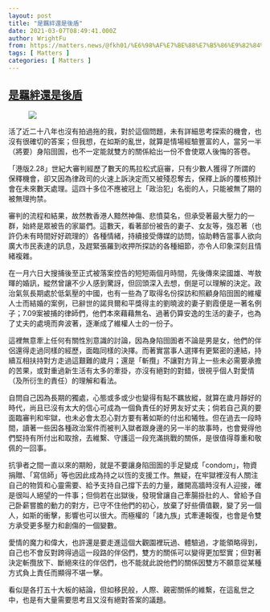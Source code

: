 ```yaml
---
layout: post
title: "是羈絆還是後盾"
date: 2021-03-07T08:49:41.000Z
author: WrightFu
from: https://matters.news/@fkh01/%E6%98%AF%E7%BE%88%E7%B5%86%E9%82%84%E6%98%AF%E5%BE%8C%E7%9B%BE-bafyreiehjrvwrlaf2pei3klcmyyv3m32cmqtamb4jj45kjn2mogzqq3sd4
tags: [ Matters ]
categories: [ Matters ]
---
```

<!--1615106981000-->
[是羈絆還是後盾](https://matters.news/@fkh01/%E6%98%AF%E7%BE%88%E7%B5%86%E9%82%84%E6%98%AF%E5%BE%8C%E7%9B%BE-bafyreiehjrvwrlaf2pei3klcmyyv3m32cmqtamb4jj45kjn2mogzqq3sd4)
------

<div>
<figure class="image"><img src="https://assets.matters.news/embed/a3dc24b6-85a8-4123-baa8-d5d4537d59a8.jpeg" data-asset-id="a3dc24b6-85a8-4123-baa8-d5d4537d59a8" referrerpolicy="no-referrer"><figcaption><span></span></figcaption></figure><p>活了近二十八年也沒有拍過拖的我，對於這個問題，未有詳細思考探索的機會，也沒有很確切的答案；但我想，在如斯的亂世，就算是情場經驗豐富的人，當另一半（將要）身陷囹圄，也不一定能就雙方的關係給出一份不會使眾人後悔的答卷。</p><p>「港版2.28」世紀大審判經歷了數天的馬拉松式庭審，只有少數人獲得了所謂的保釋機會，卻又因為律政司的火速上訴決定而又被殘忍奪去，保釋上訴的覆核預計會在未來數天處理。這四十多位不應被冠上「政治犯」名銜的人，只能被無了期的被無理拘禁。</p><p>審判的流程和結果，故然教香港人黯然神傷、悲憤莫名，但承受著最大壓力的一群，始終是眾被告的家屬們。這數天，看著部份被告的妻子、女友等，強忍著（也許仍未有時間好好疏理的）各種情緒，持續接受傳媒的訪問，協助轉告當事人欲向廣大市民表達的訊息，及趕緊張羅到收押所探訪的各種細節，亦令人印象深刻且情緒複雜。</p><p>在一月六日大搜捕後至正式被落案控告的短短兩個月時間，先後傳來梁國雄、岑敖暉的婚訊，縱然曾讓不少人感到驚訝，但回頭深入去想，倒是可以理解的決定。政治氣氛長期處於低氣壓的中國，也有一些為了取得名份探訪和照顧身陷囹圄的維權人士而結婚的案例，已辭世的諾貝爾和平獎得主的劉曉波的妻子劉霞便是一著名例子；7.09案被捕的律師們，他們本來藉藉無名、過著仍算安逸的生活的妻子，也為了丈夫的處境而奔波著，逐漸成了維權人士的一份子。</p><p>這裡無意牽上任何有關性別意識的討論，因為身陷囹圄者不論是男是女，他們的伴侶還得走過同樣的經歷，面臨同樣的決擇。而著實當事人選擇有更緊密的連結，持續互相扶持對方走過這艱難的歲月；還是「斬攬」不讓對方背上一些未必需要承擔的苦果，或對重過新生活有太多的牽掛，亦沒有絕對的對錯，很視乎個人對愛情（及所衍生的責任）的理解和看法。</p><p>自問自己因為長期的獨處，心態或多或少也變得有點不羈放縱，就算在歲月靜好的時代，尚且已沒有太大的信心可成為一個負責任的好男友好丈夫；倘若自己真的要面臨審判和牢獄，也未必會太忍心對方要有著如斯的付出和犧牲。但在過去一段時間，讀著一些因各種政治案件而被判入獄者跟身邊的另一半的故事時，也會覺得他們堅持有所付出和取捨，去維繫、守護這一段充滿挑戰的關係，是很值得尊重和敬佩的一回事。</p><p>抗爭者之間一直以來的期盼，就是不要讓身陷囹圄的手足變成「condom」，物資捐贈、「寫信師」等也因此成為持之以恆的支援工作。無疑，在牢獄裡沒有人關注自己的物質和心靈需要、給予支持自己撐下去的力量，離開高牆時沒有人迎接，確是很叫人絕望的一件事；但倘若在出獄後，發現曾讓自己牽腸掛肚的人、曾給予自己卧薪嘗膽的動力的對方，已守不住他們的初心，放棄了好些價值觀，變了另一個人，如斯的衝擊，影響也可以很大。而極權的「諸九族」式牽連報復，也會是令雙方承受更多壓力和創傷的一個變數。</p><p>愛情的魔力和偉大，也許還是要走進這個大觀園裡玩過、體驗過，才能領略得到，自己也不會反對跨得過這一段路的伴侶們，雙方的關係可以變得更加堅實；但對著決定斬攬放下、斷絕來往的伴侶們，也不能就此說他們的關係因雙方不願意從某種方式負上責任而顯得不堪一擊。</p><p>看似是各打五十大板的結論，但如移民般，人際、親密關係的維繫，在這亂世之中，也是有大量需要思考且又沒有絕對答案的議題。</p>
</div>
